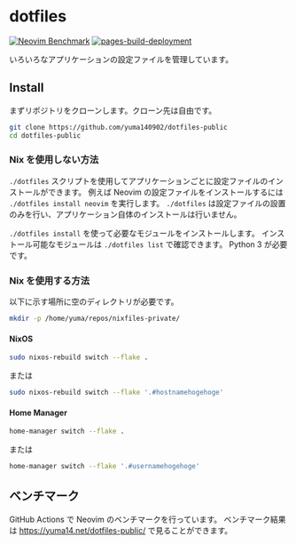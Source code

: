 # dotfiles

[![Neovim Benchmark](https://github.com/yuma140902/dotfiles-public/actions/workflows/nvim_bench.yml/badge.svg)](https://github.com/yuma140902/dotfiles-public/actions/workflows/nvim_bench.yml)
[![pages-build-deployment](https://github.com/yuma140902/dotfiles-public/actions/workflows/pages/pages-build-deployment/badge.svg)](https://github.com/yuma140902/dotfiles-public/actions/workflows/pages/pages-build-deployment)

いろいろなアプリケーションの設定ファイルを管理しています。

## Install

まずリポジトリをクローンします。クローン先は自由です。

```sh
git clone https://github.com/yuma140902/dotfiles-public
cd dotfiles-public
```

### Nix を使用しない方法

`./dotfiles` スクリプトを使用してアプリケーションごとに設定ファイルのインストールができます。
例えば Neovim の設定ファイルをインストールするには `./dotfiles install neovim` を実行します。
`./dotfiles` は設定ファイルの設置のみを行い、アプリケーション自体のインストールは行いません。

`./dotfiles install` を使って必要なモジュールをインストールします。
インストール可能なモジュールは `./dotfiles list` で確認できます。
Python 3 が必要です。

### Nix を使用する方法

以下に示す場所に空のディレクトリが必要です。

```sh
mkdir -p /home/yuma/repos/nixfiles-private/
```

#### NixOS

```sh
sudo nixos-rebuild switch --flake .
```

または

```sh
sudo nixos-rebuild switch --flake '.#hostnamehogehoge'
```

#### Home Manager

```sh
home-manager switch --flake .
```

または

```sh
home-manager switch --flake '.#usernamehogehoge'
```

## ベンチマーク

GitHub Actions で Neovim のベンチマークを行っています。
ベンチマーク結果は <https://yuma14.net/dotfiles-public/> で見ることができます。
